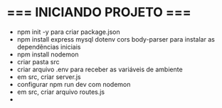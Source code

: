 # === INICIANDO PROJETO ===
- npm init -y para criar package.json
- npm install express mysql dotenv cors body-parser para instalar as dependẽncias iniciais
- npm install nodemon
- criar pasta src
- criar arquivo .env para receber as variáveis de ambiente
- em src, criar server.js
- configurar npm run dev com nodemon
- em src, criar arquivo routes.js
- 